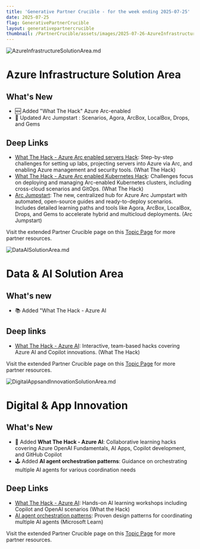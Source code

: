 ```yaml
---
title: 'Generative Partner Crucible - for the week ending 2025-07-25'
date: 2025-07-25
flag: GenerativePartnerCrucible
layout: generativepartnercrucible
thumbnail: /PartnerCrucible/assets/images/2025-07-26-AzureInfrastructureSolutionArea.md-image.png
---
```


![ AzureInfrastructureSolutionArea.md ]( /PartnerCrucible/assets/images/2025-07-26-AzureInfrastructureSolutionArea.md-image.png )

# Azure Infrastructure Solution Area

## What's New

- 🆕 Added "What The Hack" Azure Arc-enabled 
- 🔄 Updated Arc Jumpstart : Scenarios, Agora, ArcBox, LocalBox, Drops, and Gems

## Deep Links

- [What The Hack - Azure Arc enabled servers Hack](https://microsoft.github.io/WhatTheHack/025-ArcEnabledServers/): Step-by-step challenges for setting up labs, projecting servers into Azure via Arc, and enabling Azure management and security tools. (What The Hack)
- [What The Hack - Azure Arc enabled Kubernetes Hack](https://microsoft.github.io/WhatTheHack/026-ArcEnabledKubernetes/): Challenges focus on deploying and managing Arc-enabled Kubernetes clusters, including cross-cloud scenarios and GitOps. (What The Hack)
- [Arc Jumpstart](https://jumpstart.azure.com/): The new, centralized hub for Azure Arc Jumpstart with automated, open-source guides and ready-to-deploy scenarios. Includes detailed learning paths and tools like Agora, ArcBox, LocalBox, Drops, and Gems to accelerate hybrid and multicloud deployments. (Arc Jumpstart)

Visit the extended Partner Crucible page on this [Topic Page](https://lagimik.github.io/PartnerCrucible/AzureInfrastructureSolutionArea) for more partner resources.

![ DataAISolutionArea.md ]( /PartnerCrucible/assets/images/2025-07-26-DataAISolutionArea.md-image.png )

# Data & AI Solution Area

## What's new

- 📚 Added "What The Hack - Azure AI

## Deep links

- [What The Hack - Azure AI](https://github.com/microsoft/WhatTheHack?tab=readme-ov-file#azure-ai): Interactive, team-based hacks covering Azure AI and Copilot innovations. (What The Hack)

Visit the extended Partner Crucible page on this [Topic Page](https://lagimik.github.io/PartnerCrucible/DataAISolutionArea) for more partner resources.

![ DigitalAppsandInnovationSolutionArea.md ]( /PartnerCrucible/assets/images/2025-07-26-DigitalAppsandInnovationSolutionArea.md-image.png )

# Digital & App Innovation

## What's New

- 🚀 Added **What The Hack - Azure AI**: Collaborative learning hacks covering Azure OpenAI Fundamentals, AI Apps, Copilot development, and GitHub Copilot 
- 🕹️ Added **AI agent orchestration patterns**: Guidance on orchestrating multiple AI agents for various coordination needs 


## Deep Links

- [What The Hack - Azure AI](https://github.com/microsoft/WhatTheHack?tab=readme-ov-file#azure-ai): Hands-on AI learning workshops including Copilot and OpenAI scenarios (What the Hack)
- [AI agent orchestration patterns](https://learn.microsoft.com/en-ca/azure/architecture/ai-ml/guide/ai-agent-design-patterns): Proven design patterns for coordinating multiple AI agents (Microsoft Learn)

Visit the extended Partner Crucible page on this [Topic Page](https://lagimik.github.io/PartnerCrucible/DigitalAppsandInnovationSolutionArea) for more partner resources.
